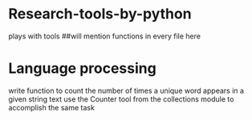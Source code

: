 # Research-tools-by-python
plays with tools
##will mention functions in every file here

# Language processing
write function to count the number of times a unique word appears in a given string text
use the Counter tool from the collections module to accomplish the same task

